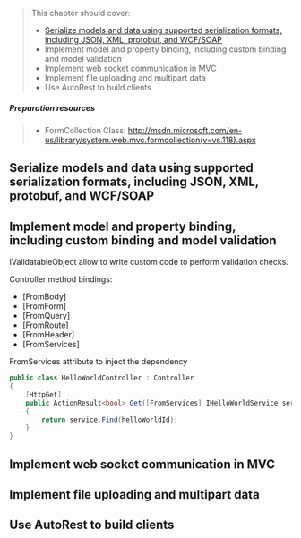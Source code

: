 > This chapter should cover:
> - [Serialize models and data using supported serialization formats, including JSON, XML, protobuf, and WCF/SOAP](#serialize-models-and-data-using-supported-serialization-formats-including-json-xml-protobuf-and-wcfsoap)
> - Implement model and property binding, including custom binding and model validation
> - Implement web socket communication in MVC
> - Implement file uploading and multipart data
> - Use AutoRest to build clients

##### Preparation resources
> * FormCollection Class: http://msdn.microsoft.com/en-us/library/system.web.mvc.formcollection(v=vs.118).aspx

## Serialize models and data using supported serialization formats, including JSON, XML, protobuf, and WCF/SOAP
## Implement model and property binding, including custom binding and model validation

IValidatableObject allow to write custom code to perform validation checks.

Controller method bindings:
* [FromBody]
* [FromForm]
* [FromQuery]
* [FromRoute]
* [FromHeader]
* [FromServices]

FromServices attribute to inject the dependency
```csharp
public class HelloWorldController : Controller
{  
    [HttpGet]
    public ActionResult<bool> Get([FromServices] IHelloWorldService service, int helloWorldId)
    {
        return service.Find(helloWorldId);
    }
}
```

## Implement web socket communication in MVC
## Implement file uploading and multipart data
## Use AutoRest to build clients
